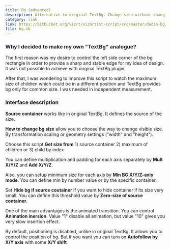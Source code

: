 ```yaml
---
title: Bg (advanced)
description: Alternative to original TextBg. Change size without changing position. Works with childs.
category: link
link: https://bitbucket.org/vizrt/vizartist-script/src/master/dudin-bg/
file: bg.vb
---
```


### Why I decided to make my own "TextBg" analogue?

The first reason was my desire to control the left side corner of the bg rectangle in order to provide a sharp and stable edge for my idea of design. It was not possible to achieve with original TextBg plugin.

After that, I was wondering to improve this script to watch the maximum size of children which could be in a different position and TextBg provides bg only for common size. I was needed in independent measurement.

<interface-description image="bg-interface.png">

### Interface description

__Source container__ works like in original TextBg. It defines the source of the size.

__How to change bg size__ allow you to choose the way to change visible size. By transformation scaling or geometry settings ("width" and "height").

Choose this script __Get size from__ 1) source container 2) maximum of children or 3) child by index

You can define multiplication and padding for each axis separately by __Mult X/Y/Z__ and __Add X/Y/Z__.

Also, you can setup minimum size for each axis by __Min BG X/Y/Z-axis mode__. You can define min by number value or by the specific container.

Set __Hide bg if source coutainer__ if you want to hide container if its size very small. You can define this threshold value by __Zero-size of source container__.

One of the main advantages is the animated transition. You can control __Animation inersion__. Value "1" disable all animation, but value "10" gives you very slow insertion effect.

By default, positioning is disabled, unlike in original TextBg. It allows you to control the position of bg. But if you want you can turn on __Autofollow by X/Y axis__ with some __X/Y shift__

</interface-description>
